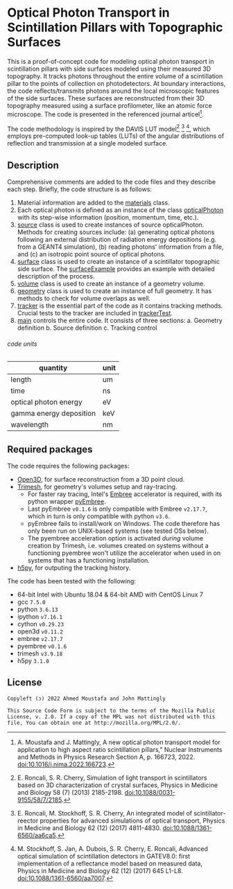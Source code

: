 # Optical Photon Transport in Scintillation Pillars with Topographic Surfaces #

This is a proof-of-concept code for modeling optical photon transport in scintillation pillars with side surfaces modeled using their measured 3D topography. It tracks photons throughout the entire volume of a scintillation pillar to the points of collection on photodetectors. At boundary interactions, the code reflects/transmits photons around the local microscopic features of the side surfaces. These surfaces are reconstructed from their 3D topography measured using a surface profilometer, like an atomic force microscope. The code is presented in the referenced journal articel[^1].

The code methodology is inspired by the DAVIS LUT model[^2] [^3] [^4], which employs pre-computed look-up tables (LUTs) of the angular distributions of reflection and transmission at a single modeled surface.

## Description
Comprehensive comments are added to the code files and they describe each step. Briefly, the code structure is as follows:
1. Material information are added to the [materials] class.
2. Each optical photon is defined as an instance of the class [opticalPhoton] with its step-wise information (position, momentum, time, etc.).
3. [source] class is used to create instances of source opticalPhoton. Methods for creating sources include: (a) generating optical photons following an external distribution of radiation energy depositions (e.g. from a GEANT4 simulation), (b) reading photons' information from a file, and (c) an isotropic point source of optical photons.
4. [surface] class is used to create an instance of a scintillator topographic side surface. The [surfaceExample] provides an example with detailed description of the process.
5. [volume] class is used to create an instance of a geometry volume.
6. [geometry] class is used to create an instance of full geometry. It has methods to check for volume overlaps as well.
7. [tracker] is the essential part of the code as it contains tracking methods. Crucial tests to the tracker are included in [trackerTest].
8. [main] controls the entire code. It consists of three sections:
a. Geometry definition
b. Source definition
c. Tracking control

###### code units
|  quantity                   |    unit  |
|  -------------------------- | -------- |
| length                      |     um   |
| time                        |     ns   |
| optical photon energy       |     eV   |
| gamma energy deposition     |    keV   |
| wavelength                  |     nm   |

## Required packages
The code requires the following packages:
- [Open3D], for surface reconstruction from a 3D point cloud.
- [Trimesh], for geometry's volumes setup and ray-tracing.
    - For faster ray tracing, Intel's [Embree] accelerator is required, with its python wrapper [pyEmbree].
    - Last pyEmbree `v0.1.6` is only compatible with Embree `v2.17.7`, which in turn is only compatible with python `v3.6`.
    - pyEmbree fails to install/work on Windows. The code therefore has only been run on UNIX-based systems (see tested OSs below).
    - The pyembree acceleration option is activated _during_ volume creation by Trimesh, i.e. volumes created on systems without a functioning pyembree won't utilize the accelerator when used in on systems that has a functioning installation.
- [h5py], for outputing the tracking history.


The code has been tested with the following:
- 64-bit Intel with Ubuntu 18.04 & 64-bit AMD with CentOS Linux 7
- gcc `7.5.0`
- python `3.6.13`
- ipython `v7.16.1`
- cython `v0.29.23`
- open3d `v0.11.2`
- embree `v2.17.7`
- pyembree `v0.1.6`
- trimesh `v3.9.18`
- h5py `3.1.0`

[^1]: A. Moustafa and J. Mattingly, A new optical photon transport model for application to high aspect ratio scintillation pillars," Nuclear Instruments and Methods in Physics Research Section A, p. 166723, 2022. [doi:10.1016/j.nima.2022.166723].
[^2]: E. Roncali, S. R. Cherry, Simulation of light transport in scintillators based on 3D characterization of crystal surfaces, Physics in Medicine and Biology 58 (7) (2013) 2185-2198. [doi:10.1088/0031-9155/58/7/2185].
[^3]: E. Roncali, M. Stockhoff, S. R. Cherry, An integrated model of scintillator-reector properties for advanced simulations of optical transport, Physics in Medicine and Biology 62 (12) (2017) 4811-4830. [doi:10.1088/1361-6560/aa6ca5].
[^4]: M. Stockhoff, S. Jan, A. Dubois, S. R. Cherry, E. Roncali, Advanced optical simulation of scintillation detectors in GATEV8.0: first implementation of a reflectance model based on measured data, Physics in Medicine and Biology 62 (12) (2017) 645 L1-L8. [doi:10.1088/1361-6560/aa7007].


[Open3D]: <http://www.open3d.org/docs/release/introduction.html>
[Trimesh]: < https://trimsh.org/index.html>
[Embree]: <https://www.embree.org/>
[pyEmbree]: <https://github.com/scopatz/pyembree>
[h5py]: <https://www.h5py.org/>
[doi:10.1016/j.nima.2022.166723]: <https://doi.org/10.1016/j.nima.2022.166723>
[doi:10.1088/0031-9155/58/7/2185]: <https://dx.doi.org/10.1088/0031-9155/58/7/2185>
[doi:10.1088/1361-6560/aa6ca5]: <https://dx.doi.org/10.1088/1361-6560/aa6ca5>
[doi:10.1088/1361-6560/aa7007]: <https://dx.doi.org/10.1088/1361-6560/aa7007>

[materials]: <src/materials.py>
[opticalPhoton]: <src/opticalPhoton.py>
[source]: <src/source.py>
[surface]: <src/surface.py>
[surfaceExample]: <examples/surfaces modeling/README.md>
[volume]: <src/volume.py>
[geometry]: <src/geometry.py>
[tracker]: <src/tracker.py>
[trackerTest]: <tests/tracker/volumeIntersections.py>
[main]: <main.py>



## License

	Copyleft (ɔ) 2022 Ahmed Moustafa and John Mattingly

    This Source Code Form is subject to the terms of the Mozilla Public
    License, v. 2.0. If a copy of the MPL was not distributed with this
    file, You can obtain one at http://mozilla.org/MPL/2.0/.

